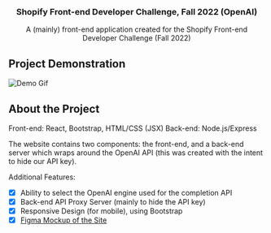 <!-- PROJECT LOGO -->
<br />
<p align="center">
  <h3 align="center">Shopify Front-end Developer Challenge, Fall 2022 (OpenAI)</h3>
  <p align="center">
  A (mainly) front-end application created for the Shopify Front-end Developer Challenge (Fall 2022)
	</p>
</p>


<!-- ABOUT THE PROJECT -->
## Project Demonstration

![Demo Gif](https://i.gyazo.com/21a1cd38a89278b54acf857061803e2d.gif)

## About the Project
Front-end: React, Bootstrap, HTML/CSS (JSX)
Back-end: Node.js/Express

The website contains two components: the front-end, and a back-end server which wraps around the OpenAI API (this was created with the intent to hide our API key). 

Additional Features: 
- [X] Ability to select the OpenAI engine used for the completion API
- [X] Back-end API Proxy Server (mainly to hide the API key)
- [X] Responsive Design (for mobile), using Bootstrap
- [X] [Figma Mockup of the Site](https://www.figma.com/file/zoVql77EwmMoKdf9Y6SxCj/Shopify-Challenge%2C-OpenAI-(Fall-2022)?node-id=0%3A1)
